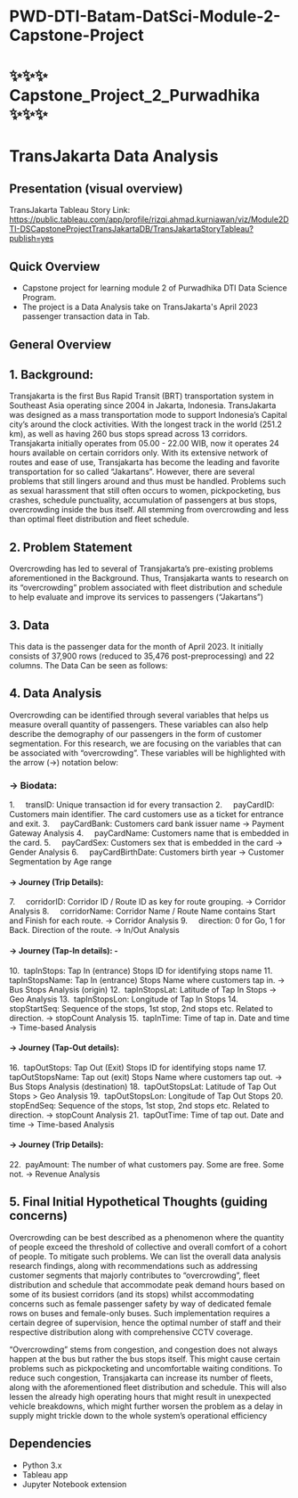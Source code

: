 # PWD-DTI-Batam-DatSci-Module-2-Capstone-Project

# ✨✨✨ Capstone_Project_2_Purwadhika ✨✨✨

# TransJakarta Data Analysis


## Presentation (visual overview)
TransJakarta Tableau Story Link: https://public.tableau.com/app/profile/rizqi.ahmad.kurniawan/viz/Module2DTI-DSCapstoneProjectTransJakartaDB/TransJakartaStoryTableau?publish=yes   


## Quick Overview
- Capstone project for learning module 2 of Purwadhika DTI Data Science Program. 
- The project is a Data Analysis take on TransJakarta's April 2023 passenger transaction data in Tab. 

## General Overview
## 1. Background:
Transjakarta is the first Bus Rapid Transit (BRT) transportation system in Southeast Asia operating since 2004 in Jakarta, Indonesia. TransJakarta was designed as a mass transportation mode to support Indonesia’s Capital city’s around the clock activities. 
With the longest track in the world (251.2 km), as well as having 260 bus stops spread across 13 corridors. Transjakarta initially operates from 05.00 - 22.00 WIB, now it operates 24 hours available on certain corridors only. With its extensive network of routes and ease of use, Transjakarta has become the leading and favorite transportation for so called “Jakartans”. 
However, there are several problems that still lingers around and thus must be handled. Problems such as sexual harassment that still often occurs to women, pickpocketing, bus crashes, schedule punctuality, accumulation of passengers at bus stops, overcrowding inside the bus itself. All stemming from overcrowding and less than optimal fleet distribution and fleet schedule.

## 2. Problem Statement
Overcrowding has led to several of Transjakarta’s pre-existing problems aforementioned in the Background. Thus, Transjakarta wants to research on its “overcrowding” problem associated with fleet distribution and schedule to help evaluate and improve its services to passengers (“Jakartans”) 

## 3. Data
This data is the passenger data for the month of April 2023. It initially consists of 37,900 rows (reduced to 35,476 post-preprocessing) and 22 columns. The Data Can be seen as follows:

## 4. Data Analysis
Overcrowding can be identified through several variables that helps us measure overall quantity of passengers. These variables can also help describe the demography of our passengers in the form of customer segmentation. For this research, we are focusing on the variables that can be associated with “overcrowding”. These variables will be highlighted with the arrow (->) notation below:

### -> Biodata:
1.     transID: Unique transaction id for every transaction
2.     payCardID: Customers main identifier. The card customers use as a ticket for entrance and exit.
3.     payCardBank: Customers card bank issuer name -> Payment Gateway Analysis
4.     payCardName: Customers name that is embedded in the card.
5.     payCardSex: Customers sex that is embedded in the card -> Gender Analysis
6.     payCardBirthDate: Customers birth year -> Customer Segmentation by Age range
#### -> Journey (Trip Details):
7.     corridorID: Corridor ID / Route ID as key for route grouping. -> Corridor Analysis
8.     corridorName: Corridor Name / Route Name contains Start and Finish for each route. -> Corridor Analysis
9.     direction: 0 for Go, 1 for Back. Direction of the route. -> In/Out Analysis
#### -> Journey (Tap-In details): -
10.  tapInStops: Tap In (entrance) Stops ID for identifying stops name
11.  tapInStopsName: Tap In (entrance) Stops Name where customers tap in. -> Bus Stops Analysis (origin)
12.  tapInStopsLat: Latitude of Tap In Stops -> Geo Analysis
13.  tapInStopsLon: Longitude of Tap In Stops
14.  stopStartSeq: Sequence of the stops, 1st stop, 2nd stops etc. Related to direction. -> stopCount Analysis
15.  tapInTime: Time of tap in. Date and time -> Time-based Analysis
#### -> Journey (Tap-Out details):
16.  tapOutStops: Tap Out (Exit) Stops ID for identifying stops name
17.  tapOutStopsName: Tap out (exit) Stops Name where customers tap out. -> Bus Stops Analysis (destination)
18.  tapOutStopsLat: Latitude of Tap Out Stops > Geo Analysis
19.  tapOutStopsLon: Longitude of Tap Out Stops
20.  stopEndSeq: Sequence of the stops, 1st stop, 2nd stops etc. Related to direction. -> stopCount Analysis
21.  tapOutTime: Time of tap out. Date and time -> Time-based Analysis
#### -> Journey (Trip Details):
22.  payAmount: The number of what customers pay. Some are free. Some not. -> Revenue Analysis


## 5. Final Initial Hypothetical Thoughts (guiding concerns)
Overcrowding can be best described as a phenomenon where the quantity of people exceed the threshold of collective and overall comfort of a cohort of people. To mitigate such problems. We can list the overall data analysis research findings, along with recommendations such as addressing customer segments that majorly contributes to “overcrowding”, fleet distribution and schedule that accommodate peak demand hours based on some of its busiest corridors (and its stops) whilst accommodating concerns such as female passenger safety by way of dedicated female rows on buses and female-only buses. Such implementation requires a certain degree of supervision, hence the optimal number of staff and their respective distribution along with comprehensive CCTV coverage. 

“Overcrowding” stems from congestion, and congestion does not always happen at the bus but rather the bus stops itself. This might cause certain problems such as pickpocketing and uncomfortable waiting conditions. To reduce such congestion, Transjakarta can increase its number of fleets, along with the aforementioned fleet distribution and schedule. This will also lessen the already high operating hours that might result in unexpected vehicle breakdowns, which might further worsen the problem as a delay in supply might trickle down to the whole system’s operational efficiency


## Dependencies
- Python 3.x
- Tableau app
- Jupyter Notebook extension

